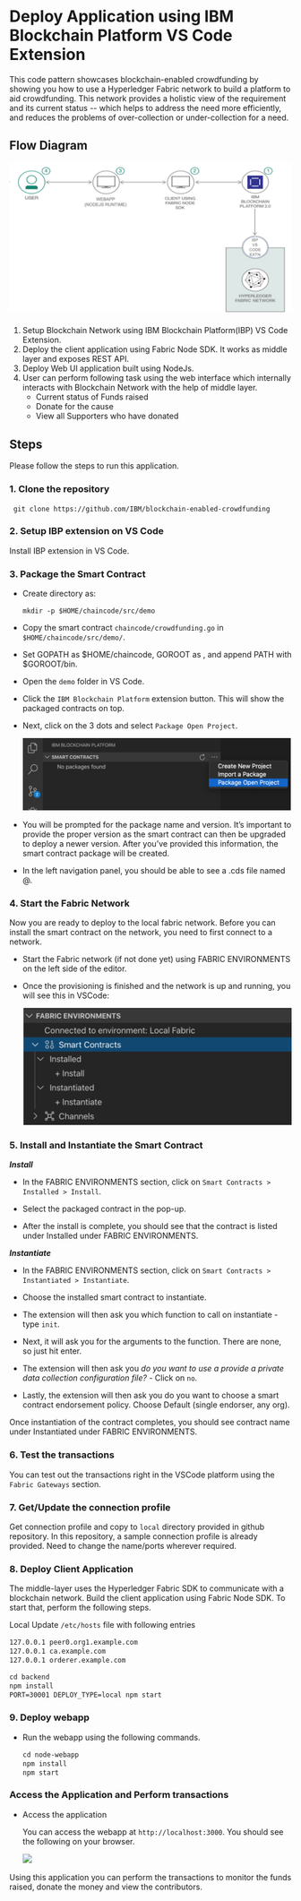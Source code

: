 # Deploy Application using IBM Blockchain Platform VS Code Extension

This code pattern showcases blockchain-enabled crowdfunding by showing you how to use a Hyperledger Fabric network to build a platform to aid crowdfunding. This network provides a holistic view of the requirement and its current status -- which helps to address the need more efficiently, and reduces the problems of over-collection or under-collection for a need. 


## Flow Diagram

![](images/architecture1.png)


1. Setup Blockchain Network using IBM Blockchain Platform(IBP) VS Code Extension.
2. Deploy the client application using Fabric Node SDK. It works as middle layer and exposes REST API.
3. Deploy Web UI application built using NodeJs.
4. User can perform following task using the web interface which internally interacts with Blockchain Network with the help of middle layer.
   * Current status of Funds raised
   * Donate for the cause
   * View all Supporters who have donated

## Steps

Please follow the steps to run this application.

### 1. Clone the repository

  ```
   git clone https://github.com/IBM/blockchain-enabled-crowdfunding
   ```

### 2. Setup IBP extension on VS Code

Install IBP extension in VS Code.

### 3. Package the Smart Contract

* Create directory as:
  ```
  mkdir -p $HOME/chaincode/src/demo
  ```
  
* Copy the smart contract `chaincode/crowdfunding.go` in `$HOME/chaincode/src/demo/`. 

* Set GOPATH as $HOME/chaincode, GOROOT as <go install directory>, and append PATH with $GOROOT/bin.
  
* Open the `demo` folder in VS Code.

* Click the `IBM Blockchain Platform` extension button. This will show the packaged contracts on top.

* Next, click on the 3 dots and select `Package Open Project`.

  ![](images/package.png)

* You will be prompted for the package name and version. It’s important to provide the proper version as the smart contract can then be upgraded to deploy a newer version. After you’ve provided this information, the smart contract package will be created.

* In the left navigation panel, you should be able to see a .cds file named <package name>@<version>.
  

### 4. Start the Fabric Network

Now you are ready to deploy to the local fabric network. Before you can install the smart contract on the network, you need to first connect to a network.

* Start the Fabric network (if not done yet) using FABRIC ENVIRONMENTS on the left side of the editor.

* Once the provisioning is finished and the network is up and running, you will see this in VSCode:

  ![](images/inst_contract.png)
  
### 5. Install and Instantiate the Smart Contract

***Install***
* In the FABRIC ENVIRONMENTS section, click on `Smart Contracts > Installed > Install`. 

* Select the packaged contract in the pop-up.

* After the install is complete, you should see that the contract is listed under Installed under FABRIC ENVIRONMENTS.

***Instantiate***
* In the FABRIC ENVIRONMENTS section, click on `Smart Contracts > Instantiated > Instantiate`.

* Choose the installed smart contract to instantiate.

* The extension will then ask you which function to call on instantiate - type `init`.

* Next, it will ask you for the arguments to the function. There are none, so just hit enter.

* The extension will then ask you *do you want to use a provide a private data collection configuration file?* - Click on `no`.

* Lastly, the extension will then ask you do you want to choose a smart contract endorsement policy. Choose Default (single endorser, any org).

Once instantiation of the contract completes, you should see contract name under Instantiated under FABRIC ENVIRONMENTS.

### 6. Test the transactions

You can test out the transactions right in the VSCode platform using the `Fabric Gateways` section.

### 7. Get/Update the connection profile

Get connection profile and copy to `local` directory provided in github repository.
In this repository, a sample connection profile is already provided. Need to change the name/ports wherever required.

### 8. Deploy Client Application

The middle-layer uses the Hyperledger Fabric SDK to communicate with a blockchain network. Build the client application using Fabric Node SDK. To start that, perform the following steps.

Local Update `/etc/hosts` file with following entries
  ```
  127.0.0.1 peer0.org1.example.com
  127.0.0.1 ca.example.com
  127.0.0.1 orderer.example.com
  ```

  ```
  cd backend
  npm install
  PORT=30001 DEPLOY_TYPE=local npm start
  ```
  
### 9. Deploy webapp

* Run the webapp using the following commands.

  ```
  cd node-webapp
  npm install
  npm start
  ```
  
### Access the Application and Perform transactions

* Access the application

  You can access the webapp at `http://localhost:3000`. You should see the following on your browser.

  ![](images/landingpage1.png)

Using this application you can perform the transactions to monitor the funds raised, donate the money and view the contributors.

